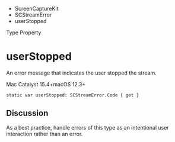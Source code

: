 

- ScreenCaptureKit
- SCStreamError
-  userStopped 

Type Property

# userStopped

An error message that indicates the user stopped the stream.

Mac Catalyst 15.4+macOS 12.3+

``` source
static var userStopped: SCStreamError.Code { get }
```

## Discussion

As a best practice, handle errors of this type as an intentional user interaction rather than an error.

